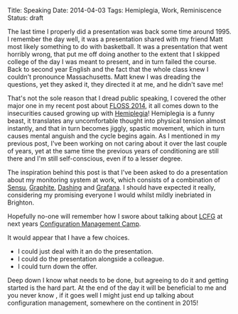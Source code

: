 Title: Speaking
Date: 2014-04-03
Tags: Hemiplegia, Work, Reminiscence
Status: draft

The last time I properly did a presentation was back some time around 1995. I remember the day well, it was a presentation shared with my friend Matt most likely something to do with basketball. It was a presentation that went horribly wrong, that put me off doing another to the extent that I skipped college of the day I was meant to present, and in turn failed the course. Back to second year English and the fact that the whole class knew I couldn't pronounce Massachusetts. Matt knew I was dreading the questions, yet they asked it, they directed it at me, and he didn't save me!

That's not the sole reason that I dread public speaking, I covered the other major one in my recent post about [FLOSS 2014]({{filename}}/articles/floss_2014_1.md), it all comes down to the insecurities caused growing up with [Hemiplegia]({filename}/articles/what_is_hemiplegia.md)! Hemiplegia is a funny beast, it translates any uncomfortable thought into physical tension almost instantly, and that in turn becomes jiggly, spastic movement, which in turn causes mental anguish and the cycle begins again. As I mentioned in my previous post, I've been working on not caring about it over the last couple of years, yet at the same time the previous years of conditioning are still there and I'm still self-conscious, even if to a lesser degree.

The inspiration behind this post is that I've been asked to do a presentation about my monitoring system at work, which consists of a combination of [Sensu](http://www.sensuapp.org), [Graphite](http://graphite.wikidot.com), [Dashing](http://shopify.github.io/dashing) and [Grafana](http://www.grafana.org). I should have expected it really, considering my promising everyone I would whilst mildly inebriated in Brighton.

Hopefully no-one will remember how I swore about talking about [LCFG](http://www/lcfg.org) at next years [Configuration Management Camp](http://cfgmgmtcamp.eu).

It would appear that I have a few choices.

* I could just deal with it an do the presentation.
* I could do the presentation alongside a colleague.
* I could turn down the offer.

Deep down I know what needs to be done, but agreeing to do it and getting started is the hard part. At the end of the day it will be beneficial to me and you never know , if it goes well I might just end up talking about configuration management, somewhere on the continent in 2015!
